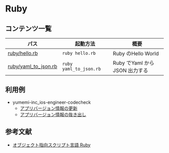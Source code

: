 # Ruby
## コンテンツ一覧
パス | 起動方法 | 概要
--- | --- | ---
[ruby/hello.rb](./hello.rb) | `ruby hello.rb` | Ruby のHello World
[ruby/yaml_to_json.rb](./yaml_to_json.rb) | `ruby yaml_to_json.rb` | Ruby でYaml からJSON 出力する

## 利用例
* yumemi-inc_ios-engineer-codecheck
    * [アプリバージョン情報の更新](https://github.com/tshion/yumemi-inc_ios-engineer-codecheck/blob/develop/scripts/set-version.rb)
    * [アプリバージョン情報の抜き出し](https://github.com/tshion/yumemi-inc_ios-engineer-codecheck/blob/develop/scripts/pick-version-name.rb)

## 参考文献
* [オブジェクト指向スクリプト言語 Ruby](https://www.ruby-lang.org/ja/)
